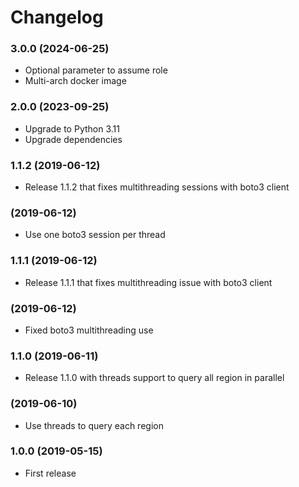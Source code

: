 # Changelog

### 3.0.0 (2024-06-25)
- Optional parameter to assume role
- Multi-arch docker image

### 2.0.0 (2023-09-25)
- Upgrade to Python 3.11
- Upgrade dependencies

### 1.1.2 (2019-06-12)
- Release 1.1.2 that fixes multithreading sessions with boto3 client

### (2019-06-12)
- Use one boto3 session per thread

### 1.1.1 (2019-06-12)
- Release 1.1.1 that fixes multithreading issue with boto3 client

### (2019-06-12)
- Fixed boto3 multithreading use

### 1.1.0 (2019-06-11)
- Release 1.1.0 with threads support to query all region in parallel

### (2019-06-10)
- Use threads to query each region

### 1.0.0 (2019-05-15)
- First release
